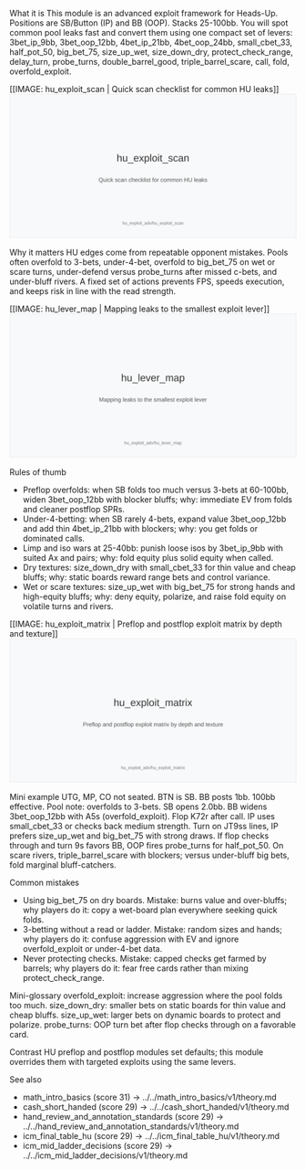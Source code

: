 What it is
This module is an advanced exploit framework for Heads-Up. Positions are SB/Button (IP) and BB (OOP). Stacks 25-100bb. You will spot common pool leaks fast and convert them using one compact set of levers: 3bet_ip_9bb, 3bet_oop_12bb, 4bet_ip_21bb, 4bet_oop_24bb, small_cbet_33, half_pot_50, big_bet_75, size_up_wet, size_down_dry, protect_check_range, delay_turn, probe_turns, double_barrel_good, triple_barrel_scare, call, fold, overfold_exploit.

[[IMAGE: hu_exploit_scan | Quick scan checklist for common HU leaks]]
![Quick scan checklist for common HU leaks](images/hu_exploit_scan.svg)

Why it matters
HU edges come from repeatable opponent mistakes. Pools often overfold to 3-bets, under-4-bet, overfold to big_bet_75 on wet or scare turns, under-defend versus probe_turns after missed c-bets, and under-bluff rivers. A fixed set of actions prevents FPS, speeds execution, and keeps risk in line with the read strength.

[[IMAGE: hu_lever_map | Mapping leaks to the smallest exploit lever]]
![Mapping leaks to the smallest exploit lever](images/hu_lever_map.svg)

Rules of thumb
- Preflop overfolds: when SB folds too much versus 3-bets at 60-100bb, widen 3bet_oop_12bb with blocker bluffs; why: immediate EV from folds and cleaner postflop SPRs.
- Under-4-betting: when SB rarely 4-bets, expand value 3bet_oop_12bb and add thin 4bet_ip_21bb with blockers; why: you get folds or dominated calls.
- Limp and iso wars at 25-40bb: punish loose isos by 3bet_ip_9bb with suited Ax and pairs; why: fold equity plus solid equity when called.
- Dry textures: size_down_dry with small_cbet_33 for thin value and cheap bluffs; why: static boards reward range bets and control variance.
- Wet or scare textures: size_up_wet with big_bet_75 for strong hands and high-equity bluffs; why: deny equity, polarize, and raise fold equity on volatile turns and rivers.

[[IMAGE: hu_exploit_matrix | Preflop and postflop exploit matrix by depth and texture]]
![Preflop and postflop exploit matrix by depth and texture](images/hu_exploit_matrix.svg)

Mini example
UTG, MP, CO not seated. BTN is SB. BB posts 1bb. 100bb effective. 
Pool note: overfolds to 3-bets. SB opens 2.0bb. BB widens 3bet_oop_12bb with A5s (overfold_exploit). 
Flop K72r after call. IP uses small_cbet_33 or checks back medium strength. 
Turn on JT9ss lines, IP prefers size_up_wet and big_bet_75 with strong draws. 
If flop checks through and turn 9s favors BB, OOP fires probe_turns for half_pot_50. On scare rivers, triple_barrel_scare with blockers; versus under-bluff big bets, fold marginal bluff-catchers.

Common mistakes
- Using big_bet_75 on dry boards. Mistake: burns value and over-bluffs; why players do it: copy a wet-board plan everywhere seeking quick folds. 
- 3-betting without a read or ladder. Mistake: random sizes and hands; why players do it: confuse aggression with EV and ignore overfold_exploit or under-4-bet data. 
- Never protecting checks. Mistake: capped checks get farmed by barrels; why players do it: fear free cards rather than mixing protect_check_range.

Mini-glossary
overfold_exploit: increase aggression where the pool folds too much. 
size_down_dry: smaller bets on static boards for thin value and cheap bluffs. 
size_up_wet: larger bets on dynamic boards to protect and polarize. 
probe_turns: OOP turn bet after flop checks through on a favorable card.

Contrast
HU preflop and postflop modules set defaults; this module overrides them with targeted exploits using the same levers.

See also
- math_intro_basics (score 31) → ../../math_intro_basics/v1/theory.md
- cash_short_handed (score 29) → ../../cash_short_handed/v1/theory.md
- hand_review_and_annotation_standards (score 29) → ../../hand_review_and_annotation_standards/v1/theory.md
- icm_final_table_hu (score 29) → ../../icm_final_table_hu/v1/theory.md
- icm_mid_ladder_decisions (score 29) → ../../icm_mid_ladder_decisions/v1/theory.md